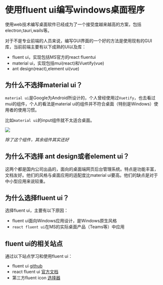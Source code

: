 # 使用fluent ui编写windows桌面程序

使用web技术编写桌面软件已经成为了一个接受度越来越高的方案，包括electron,tauri,wails等。

对于不是专业前端的人员来说，编写GUI界面的一个好的方法是使用现有的GUI库，当前前端主要有以下成熟的UI以及库：

- fluent ui，实现包括MS官方的react fluentui
- material ui，实现包括mui(react)和Vuetify(vue)
- ant design(react),element ui(vue)

## 为什么不选择material ui？

`material ui`是Google为Android所设计的，个人曾经使用过`Vuetify`，也去看过mui的组件，个人的看法是material ui的组件并不符合桌面（特别是Windows）使用者的使用习惯。

比如`material ui`的input组件就不太适合桌面。

![](Pasted%20image%2020231223222019.png)

*除了这个组件，其余组件其实还好*

## 为什么不选择 ant design或者element ui？

这两个都是国内公司出品的，面向的桌面端网页后台管理系统。特点是功能丰富，文档友好。他们的风格与桌面应用的适配度比material ui要高。他们的缺点是对于中小型应用来说较重。

## 为什么选择fluent ui？

选择fluent ui，主要有以下原因：

- fluent ui面向Windows应用设计，是Windows原生风格
- `react fluent ui`在MS的实际桌面产品（Teams等）中应用

## fluent ui的相关站点

通过以下站点学习和使用fluent ui：

- fluent ui [github](https://github.com/microsoft/fluentui)
- react fluent ui [官方文档](https://react.fluentui.dev/)
- 第三方fluent icon [选择器](https://fluenticons.co/)